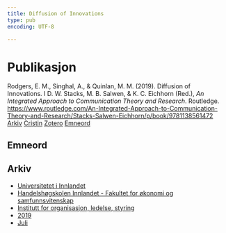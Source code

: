```yaml
---
title: Diffusion of Innovations
type: pub
encoding: UTF-8

---
```

<h1>Publikasjon</h1>
<article id="csl-bib-container-B4A389JB" class="csl-bib-container">
  <div class="csl-bib-body"> <div class="csl-entry">Rodgers, E. M., Singhal, A., &#38; Quinlan, M. M. (2019). Diffusion of Innovations. I D. W. Stacks, M. B. Salwen, &#38; K. C. Eichhorn (Red.), <i>An Integrated Approach to Communication Theory and Research</i>. Routledge. <a href="https://www.routledge.com/An-Integrated-Approach-to-Communication-Theory-and-Research/Stacks-Salwen-Eichhorn/p/book/9781138561472">https://www.routledge.com/An-Integrated-Approach-to-Communication-Theory-and-Research/Stacks-Salwen-Eichhorn/p/book/9781138561472</a></div> </div>
  <div class="csl-bib-buttons">
    <a href="#taxonomy-article-B4A389JB" alt="archive" class="csl-bib-button">Arkiv</a>
    <a href="https://app.cristin.no/results/show.jsf?id=1709063" alt="Cristin" class="csl-bib-button">Cristin</a>
    <a href="http://zotero.org/groups/5881554/items/B4A389JB" alt="Zotero" class="csl-bib-button">Zotero</a>
    <a href="#keywords-article-B4A389JB" alt="keywords" class="csl-bib-button">Emneord</a>
  </div>
  <div id="csl-bib-meta-container-B4A389JB"></div>
</article>
<div id="csl-bib-meta-B4A389JB" class="csl-bib-meta">
  <article id="keywords-article-B4A389JB" class="keywords-article">
    <h1>Emneord</h1>
    
  </article>
  <article id="taxonomy-article-B4A389JB" class="taxonomy-article">
    <h1>Arkiv</h1>
    <ul>
      <li>
        <a href="/nn/archive/?key=3DCRN523">Universitetet i Innlandet</a>
      </li>
      <li>
        <a href="/nn/archive/?key=DU8Q9LN9">Handelshøgskolen Innlandet - Fakultet for økonomi og samfunnsvitenskap</a>
      </li>
      <li>
        <a href="/nn/archive/?key=4LUWR3ZM">Institutt for organisasjon, ledelse, styring</a>
      </li>
      <li>
        <a href="/nn/archive/?key=7GQPC2L9">2019</a>
      </li>
      <li>
        <a href="/nn/archive/?key=CKR9ENFR">Juli</a>
      </li>
    </ul>
  </article>
</div>
